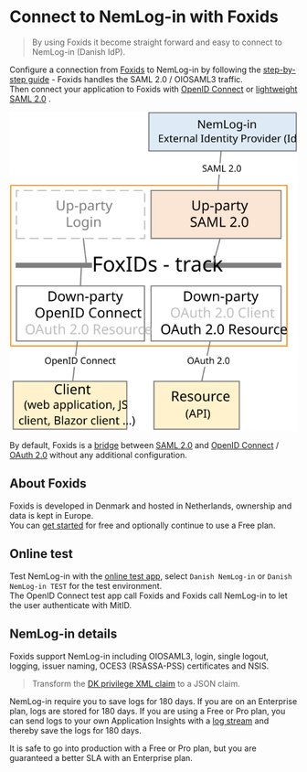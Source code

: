 # Connect to NemLog-in with Foxids

> By using Foxids it become straight forward and easy to connect to NemLog-in (Danish IdP).

Configure a connection from [Foxids](https://www.foxids.com) to NemLog-in by following the [step-by-step guide](auth-method-howto-saml-2.0-nemlogin.md) - Foxids handles the SAML 2.0 / OIOSAML3 traffic.  
Then connect your application to Foxids with [OpenID Connect](app-reg-oidc.md) or [lightweight SAML 2.0](app-reg-saml-2.0.md) .

![Connect to NemLog-in](images/how-to-nemlogin.svg)

By default, Foxids is a [bridge](bridge.md) between [SAML 2.0](saml-2.0.md) and [OpenID Connect](oidc.md) / [OAuth 2.0](oauth-2.0.md) without any additional configuration. 

## About Foxids
Foxids is developed in Denmark and hosted in Netherlands, ownership and data is kept in Europe.  
You can [get started](https://www.foxids.com/action/createtenant) for free and optionally continue to use a Free plan.

## Online test
Test NemLog-in with the <a href="https://aspnetcoreoidcallupsample.itfoxtec.com/auth/login" target="_blank">online test app</a>, select `Danish NemLog-in` or `Danish NemLog-in TEST` for the test environment.  
The OpenID Connect test app call Foxids and Foxids call NemLog-in to let the user authenticate with MitID.

## NemLog-in details
Foxids support NemLog-in including OIOSAML3, login, single logout, logging, issuer naming, OCES3 (RSASSA-PSS) certificates and NSIS.

> Transform the [DK privilege XML claim](claim-transform-dk-privilege.md) to a JSON claim.

NemLog-in require you to save logs for 180 days. If you are on an Enterprise plan, logs are stored for 180 days. If you are using a Free or Pro plan, you can send logs to your own Application Insights with a [log stream](logging.md#log-stream) and thereby save the logs for 180 days.

It is safe to go into production with a Free or Pro plan, but you are guaranteed a better SLA with an Enterprise plan.